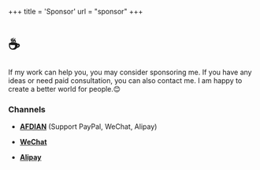 +++
title = 'Sponsor'
url = "sponsor"
+++

# ☕️

If my work can help you, you may consider sponsoring me. If you have any ideas or need paid consultation, you can also contact me. I am happy to create a better world for people.😊

### Channels

- **[AFDIAN](https://afdian.com/a/ashinch)**  (Support PayPal, WeChat, Alipay)

- **[WeChat](https://ash7.io/images/wechat.jpg)**

- **[Alipay](https://ash7.io/images/alipay.jpg)**
